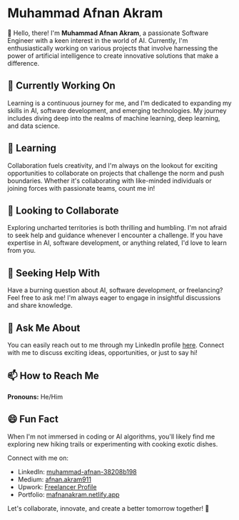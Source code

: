 # Muhammad Afnan Akram

👋 Hello, there! I'm **Muhammad Afnan Akram**, a passionate Software Engineer with a keen interest in the world of AI. Currently, I'm enthusiastically working on various projects that involve harnessing the power of artificial intelligence to create innovative solutions that make a difference.

## 🔭 Currently Working On

Learning is a continuous journey for me, and I'm dedicated to expanding my skills in AI, software development, and emerging technologies. My journey includes diving deep into the realms of machine learning, deep learning, and data science.

## 🌱 Learning

Collaboration fuels creativity, and I'm always on the lookout for exciting opportunities to collaborate on projects that challenge the norm and push boundaries. Whether it's collaborating with like-minded individuals or joining forces with passionate teams, count me in!

## 👯 Looking to Collaborate

Exploring uncharted territories is both thrilling and humbling. I'm not afraid to seek help and guidance whenever I encounter a challenge. If you have expertise in AI, software development, or anything related, I'd love to learn from you.

## 🤔 Seeking Help With

Have a burning question about AI, software development, or freelancing? Feel free to ask me! I'm always eager to engage in insightful discussions and share knowledge.

## 💬 Ask Me About

You can easily reach out to me through my LinkedIn profile [here](https://pk.linkedin.com/in/muhammad-afnan-38208b198). Connect with me to discuss exciting ideas, opportunities, or just to say hi!

## 📫 How to Reach Me

**Pronouns:** He/Him

## 😄 Fun Fact

When I'm not immersed in coding or AI algorithms, you'll likely find me exploring new hiking trails or experimenting with cooking exotic dishes.

Connect with me on:
- LinkedIn: [muhammad-afnan-38208b198](https://pk.linkedin.com/in/muhammad-afnan-38208b198)
- Medium: [afnan.akram911](https://medium.com/@afnan.akram911)
- Upwork: [Freelancer Profile](https://www.upwork.com/freelancers/~0164db481b0820b585)
- Portfolio: [mafnanakram.netlify.app](https://mafnanakram.netlify.app/)

Let's collaborate, innovate, and create a better tomorrow together! 🚀
